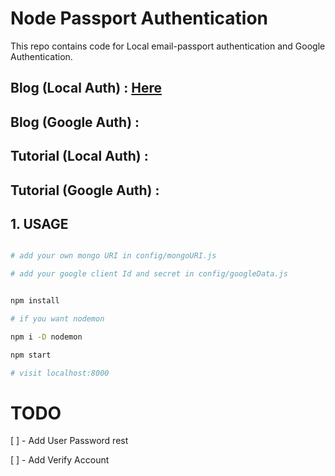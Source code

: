 # Node Passport Authentication

This repo contains code for Local email-passport authentication and Google Authentication.
  

## Blog (Local Auth) : [Here](https://desiprogrammer.com/blogs/node-express-passport-email-authentication)

## Blog (Google Auth) : 

## Tutorial (Local Auth) : 

## Tutorial (Google Auth) : 

  

## 1. USAGE

```bash

# add your own mongo URI in config/mongoURI.js

# add your google client Id and secret in config/googleData.js


npm install

# if you want nodemon

npm i -D nodemon

npm start

# visit localhost:8000

```

# TODO

[ ] - Add User Password rest

[ ] - Add Verify Account